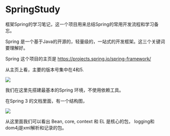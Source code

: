 # SpringStudy
框架Spring的学习笔记，这一个项目用来总结Spring的常用开发流程和学习备忘。

Spring 是一个基于Java的开源的，轻量级的，一站式的开发框架。这三个关键词要理解好。

Spring 这个项目的主页是 https://projects.spring.io/spring-framework/

从主页上看，主要的版本号集中在4和5.

![](https://i.imgur.com/OWJ8xa2.png)

我们在这里先搭建最基本的Spring 环境，不使用依赖工具。

在Spring 3 的文档里面，有一个结构图，

![](https://i.imgur.com/6dERo97.png)

从这里面我们可以看出 Bean, core, context 和 EL 是核心的包， logging和dom4j是xml解析和记录的包。

